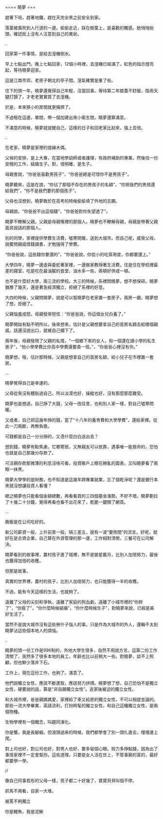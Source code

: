 ==== 曉夢 ===

趕著下班，趕著地鐵，趕在天完全黑之前安全到家。

落葉被風吹到人行道的一邊。偷偷走近，踩在樹葉上，是喜歡的觸感。她悄悄抬頭，確認街上沒有人注意到自己的異狀。

..

回家第一件事情，是給去溼機倒水。

早上七點出門，晚上七點回家，12個小時裡，去溼機已經滿了。紅色的指示燈亮起，等待曉夢迴家。

這是江南市郊，老房子朝北的亭子間。溼氣確實是重了些。

住下的頭一年，曉夢還覺得自己年輕，沒當回事。等待第二年膝蓋不舒服，陰雨天腿打顫了，才老老實實買了去溼機。

於是，本來狹小的房間就更擁擠了。

不過租在這邊，單間，帶一個加建出來小衛生間，曉夢還算滿意。

不滿意的時候，曉夢就提醒自己，這樣的日子和回老家比起來，強上百倍。

..

在老家，曉夢是家裡的提線木偶。

父母的安排，是上大專，在當地學幼師或者護理，有政府補助的專業。然後找一份安穩的工作，結婚生子。對，很明確，是生子。

母親會說，“你爸爸喜歡男孩子”，“你爸爸總是可惜你不是男孩子”。

曉夢聽來，這是在說，“你佔了那個不存在的男孩子的名額”，“你把我們的男孩還給我們”，“你不是我們要的那個孩子”。

父母也沒想到，曉夢敢於在高考的時候偷偷填了外地的志願。

母親說，“你爸爸不出這個錢”，“你爸爸對你失望透了”。

曉夢不瞭解父親。父親是母親嘴裡的那個人。曉夢也不瞭解母親，母親是帶著父親面具說話的那個人。

別的同學，家裡提供學費生活費，噓寒問暖，送到大城市。而自己呢，威脅父母，說要問親戚借錢讀書，才勉強得了學費。

“你爸爸說，這些錢你要還的”，“你爸爸說，你從小的吃穿用度，你都要還上。”

大學四年，曉夢一邊虛與委蛇著家裡，一邊做家教掙著生活費。住是住在學校裡最差的寢室，吃是吃在最油膩的食堂，油水多一些，兩頓好併成一頓。

也不是什麼好大學，兩三流的學校。大三的時候，系裡問曉夢，想不想保研。曉夢猶豫了幾天，還是著急經濟獨立，拒絕了系裡的好意。

大四的時候，父親問曉夢，說是可以幫曉夢在老家置一套房子，兩房一廳。曉夢想了想，拒絕了。

父親惱羞成怒。母親發來短信：“你爸爸說，你這個女兒白養了。”

曉夢開始有點不明所以，後來想來，估計是父親想要拿自己的首房名額去給哪個親戚。話還沒說出口，就被自己攔下了。

兩年後，母親發現了父親的私情，“一個鄉下來的女人，和一個還在讀小學的私生崽子”，“他小學學費比你高中學費還要貴一倍。”，“你爸爸心裡沒有你。”

曉夢想，哦，估計那時候，父親是想拿自己的首房名額，給小兒子在市裡置一套房。

...

曉夢覺得自己是幸運的。

父母從來沒有體貼過自己，所以淡漠也好，操縱也好，沒有那麼那麼難受。

曉夢也是想過，自己掙了大錢，父母一改往昔，也和別人家一樣，對自己噓寒問暖。

又或者，自己把這幾年掙的錢，當了“十八年的養育費和大學學費”，還給家裡。從此一刀兩斷，再無負擔。

可錢都是自己一分分掙的，又憑什麼白白送出去？

想到錢，曉夢有點焦慮。它鄉寄居，又無親友可以依靠，遇事唯一能救命的，恐怕也就是自己那幾分存款了。

可活期存款那微薄的利息沒啥可看，投資賬戶上眼花繚亂的圖表，又叫曉夢看了兩眼一抹黑。

曉夢大學學的是財務，也不知道是這幾年跨專業就業，忘了個乾淨呢？還是銀行本來就沒想讓投資人看懂？

總之曉夢也只能看個金額總數，再看看買的三四個基金漲勢。不好不壞。曉夢劃拉了十幾二十分鐘，覺得再看也看不出花來了，乾脆一鍵關了網頁。

...

晚飯是在公司吃好的。

新公司薪資一般，上升前景一般，隔三差五，就有一波“要倒閉”的流言。好呢，就好在是合資企業，自己算在外資管理的那一邊，工作相對清閒，三餐可在公司解決。

曉夢看到的故事裡，農村孩子進了城裡，無不是披星戴月，比別人加倍努力，最後也獲得加倍的收穫。

但那是故事。

真實的世界裡，農村的孩子，比別人加倍努力，也只能獲得一半的收穫。

不過，能有今天這樣的生活，也就夠了。

遠離了父母的尖刻和爭執，遠離了家庭的狗血劇，遠離了小城市裡的“你胖了”，“你瘦了”，“你什麼時候結婚”，“你什麼時候生子”，對曉夢來說，已經是美好生活了。

當然不是說大城市沒有這些勞什子惱人的事。只是作為大城市的外人，還輪不太到曉夢沾這些個本地人的煩惱。

..

曉夢的頭一份工作是996制的，外地大學生很多，自然不用說方言。這第二份工作清閒了，突然多了很多本地的員工，年齡也比以前稍大一些。對曉夢，談不上照顧，但也鮮少落井下石。

工作上，現在這份工作，也夠了。滿意了。

他們說獨立女性，應該不斷進取，應該努力拼搏。曉夢想了想，自己恐怕不是獨立女性，硬要說的話，算是“非自願獨立女性”。逃家後被迫的獨立女性。

和大城市裡，爸爸親媽媽愛，家裡給了車又給房的獨立女性，不可以相提並論的。那些一流大學畢業，英語流利，打扮時髦的獨立女性，和自己這種獨立女性，是兩個物種。

生物學裡有一個概念，叫趨同演化。

你是蟹，我是長腳蝦。但浪頭過來的時候，我們都學會了別一頭扎進去，慢慢邊上爬。

對上司也好，對公司也好，對男人也好，要多留個心眼。努力多掙點錢，因為出了事情家裡不一定會幫你。這些道理，只要是女人活在世上，不管事窮的富的，最好都要學一學。

//

像自己同事若彤的父母一樣，孩子都二十好幾了，寶寶貝貝叫個不停。

抓馬不用看，自家一大堆。

被罵不夠獨立

你是鯉魚，我是泥鰍